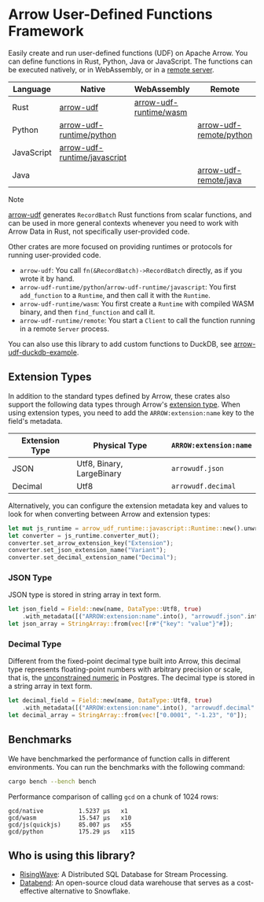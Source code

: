 # Arrow User-Defined Functions Framework

Easily create and run user-defined functions (UDF) on Apache Arrow.
You can define functions in Rust, Python, Java or JavaScript.
The functions can be executed natively, or in WebAssembly, or in a [remote server].

| Language   | Native                             | WebAssembly              | Remote                    |
| ---------- |------------------------------------|--------------------------|---------------------------|
| Rust       | [arrow-udf]                        | [arrow-udf-runtime/wasm] |                           |
| Python     | [arrow-udf-runtime/python]         |                          | [arrow-udf-remote/python] |
| JavaScript | [arrow-udf-runtime/javascript]     |                          |                           |
| Java       |                                    |                          | [arrow-udf-remote/java]   |

[remote server]: ./arrow-udf-runtime/src/remote
[arrow-udf]: ./arrow-udf
[arrow-udf-runtime/python]: ./arrow-udf-runtime/src/python
[arrow-udf-runtime/javascript]: ./arrow-udf-runtime/src/javascript
[arrow-udf-runtime/wasm]: ./arrow-udf-runtime/src/wasm
[arrow-udf-remote/python]: ./arrow-udf-remote/python
[arrow-udf-remote/java]: ./arrow-udf-remote/java

> [!NOTE]
> [arrow-udf] generates `RecordBatch` Rust functions from scalar functions, and can be used in more general contexts
> whenever you need to work with Arrow Data in Rust, not specifically user-provided code.
>
> Other crates are more focused on providing runtimes or protocols for running user-provided code.

- `arrow-udf`: You call `fn(&RecordBatch)->RecordBatch` directly, as if you wrote it by hand.
- `arrow-udf-runtime/python`/`arrow-udf-runtime/javascript`: You first `add_function` to a `Runtime`, and then call it with the `Runtime`.
- `arrow-udf-runtime/wasm`: You first create a `Runtime` with compiled WASM binary, and then `find_function` and call it.
- `arrow-udf-runtime/remote`: You start a `Client` to call the function running in a remote `Server` process.

You can also use this library to add custom functions to DuckDB, see [arrow-udf-duckdb-example].

[arrow-udf-duckdb-example]: ./arrow-udf-duckdb-example

## Extension Types

In addition to the standard types defined by Arrow, these crates also support the following data types through Arrow's [extension type](https://arrow.apache.org/docs/format/Columnar.html#format-metadata-extension-types). When using extension types, you need to add the `ARROW:extension:name` key to the field's metadata.

| Extension Type | Physical Type             | `ARROW:extension:name`   |
| -------------- | ------------------------- | ------------------------ |
| JSON           | Utf8, Binary, LargeBinary | `arrowudf.json`          |
| Decimal        | Utf8                      | `arrowudf.decimal`       |

Alternatively, you can configure the extension metadata key and values to look for when converting between Arrow and extension types:

```rust
let mut js_runtime = arrow_udf_runtime::javascript::Runtime::new().unwrap();
let converter = js_runtime.converter_mut();
converter.set_arrow_extension_key("Extension");
converter.set_json_extension_name("Variant");
converter.set_decimal_extension_name("Decimal");
```

### JSON Type

JSON type is stored in string array in text form.

```rust
let json_field = Field::new(name, DataType::Utf8, true)
    .with_metadata([("ARROW:extension:name".into(), "arrowudf.json".into())].into());
let json_array = StringArray::from(vec![r#"{"key": "value"}"#]);
```

### Decimal Type

Different from the fixed-point decimal type built into Arrow, this decimal type represents floating-point numbers with arbitrary precision or scale, that is, the [unconstrained numeric](https://www.postgresql.org/docs/current/datatype-numeric.html#DATATYPE-NUMERIC-DECIMAL) in Postgres. The decimal type is stored in a string array in text form.

```rust
let decimal_field = Field::new(name, DataType::Utf8, true)
    .with_metadata([("ARROW:extension:name".into(), "arrowudf.decimal".into())].into());
let decimal_array = StringArray::from(vec!["0.0001", "-1.23", "0"]);
```

## Benchmarks

We have benchmarked the performance of function calls in different environments.
You can run the benchmarks with the following command:

```sh
cargo bench --bench bench
```

Performance comparison of calling `gcd` on a chunk of 1024 rows:

```
gcd/native          1.5237 µs   x1
gcd/wasm            15.547 µs   x10
gcd/js(quickjs)     85.007 µs   x55
gcd/python          175.29 µs   x115
```

## Who is using this library?

- [RisingWave]: A Distributed SQL Database for Stream Processing.
- [Databend]: An open-source cloud data warehouse that serves as a cost-effective alternative to Snowflake.

[RisingWave]: https://github.com/risingwavelabs/risingwave
[Databend]: https://github.com/datafuselabs/databend
